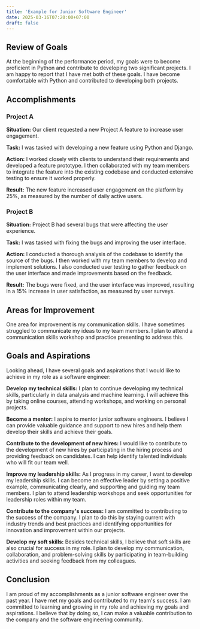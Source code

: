 ```yaml
---
title: 'Example for Junior Software Engineer'
date: 2025-03-16T07:20:00+07:00
draft: false
---
```


## **Review of Goals**

At the beginning of the performance period, my goals were to become proficient in Python and contribute to developing two significant projects. I am happy to report that I have met both of these goals. I have become comfortable with Python and contributed to developing both projects.

## **Accomplishments**

### **Project A**

**Situation:** Our client requested a new Project A feature to increase user engagement.

**Task:** I was tasked with developing a new feature using Python and Django.

**Action:** I worked closely with clients to understand their requirements and developed a feature prototype. I then collaborated with my team members to integrate the feature into the existing codebase and conducted extensive testing to ensure it worked properly.

**Result:** The new feature increased user engagement on the platform by 25%, as measured by the number of daily active users.

### **Project B**

**Situation:** Project B had several bugs that were affecting the user experience.

**Task:** I was tasked with fixing the bugs and improving the user interface.

**Action:** I conducted a thorough analysis of the codebase to identify the source of the bugs. I then worked with my team members to develop and implement solutions. I also conducted user testing to gather feedback on the user interface and made improvements based on the feedback.

**Result:** The bugs were fixed, and the user interface was improved, resulting in a 15% increase in user satisfaction, as measured by user surveys.

## **Areas for Improvement**

One area for improvement is my communication skills. I have sometimes struggled to communicate my ideas to my team members. I plan to attend a communication skills workshop and practice presenting to address this.

## **Goals and Aspirations**

Looking ahead, I have several goals and aspirations that I would like to achieve in my role as a software engineer:

**Develop my technical skills:** I plan to continue developing my technical skills, particularly in data analysis and machine learning. I will achieve this by taking online courses, attending workshops, and working on personal projects.

**Become a mentor:** I aspire to mentor junior software engineers. I believe I can provide valuable guidance and support to new hires and help them develop their skills and achieve their goals.

**Contribute to the development of new hires:** I would like to contribute to the development of new hires by participating in the hiring process and providing feedback on candidates. I can help identify talented individuals who will fit our team well.

**Improve my leadership skills:** As I progress in my career, I want to develop my leadership skills. I can become an effective leader by setting a positive example, communicating clearly, and supporting and guiding my team members. I plan to attend leadership workshops and seek opportunities for leadership roles within my team.

**Contribute to the company's success:** I am committed to contributing to the success of the company. I plan to do this by staying current with industry trends and best practices and identifying opportunities for innovation and improvement within our projects.

**Develop my soft skills:** Besides technical skills, I believe that soft skills are also crucial for success in my role. I plan to develop my communication, collaboration, and problem-solving skills by participating in team-building activities and seeking feedback from my colleagues.

## **Conclusion**

I am proud of my accomplishments as a junior software engineer over the past year. I have met my goals and contributed to my team's success. I am committed to learning and growing in my role and achieving my goals and aspirations. I believe that by doing so, I can make a valuable contribution to the company and the software engineering community.
